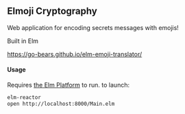 ## Elmoji Cryptography

Web application for encoding secrets messages with emojis!

Built in Elm


https://go-bears.github.io/elm-emoji-translator/

#### Usage

Requires [the Elm Platform](https://guide.elm-lang.org/get_started.html) to run. to launch:

```sh
elm-reactor
open http://localhost:8000/Main.elm
```
